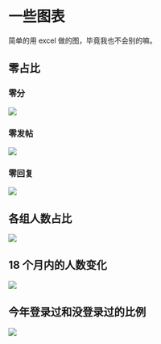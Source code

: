 # 一些图表
简单的用 excel 做的图，毕竟我也不会别的嘛。

## 零占比
### 零分  
![](https://z3.ax1x.com/2021/04/26/gpnUQf.png)

### 零发帖
![](https://z3.ax1x.com/2021/04/26/gpndOS.png)

### 零回复
![](https://z3.ax1x.com/2021/04/26/gpnBwQ.png)

## 各组人数占比
![](https://z3.ax1x.com/2021/04/26/gpnv0e.png)

## 18 个月内的人数变化
![](https://z3.ax1x.com/2021/04/26/gpuMpq.png)

## 今年登录过和没登录过的比例
![](https://z3.ax1x.com/2021/04/26/gp1q1A.png)